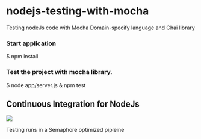 # nodejs-testing-with-mocha
Testing nodeJs code with Mocha Domain-specify language and Chai library

### Start application
$ npm install 

### Test the project with mocha library. 
$ node app/server.js & npm test  

## Continuous Integration for NodeJs
<a href="https://kelvi23.semaphoreci.com/"><img src="https://user-images.githubusercontent.com/49385184/141714601-7d012031-cea8-4799-a23b-1f3e572a34da.png"></a>

Testing runs in a Semaphore optimized pipleine 
